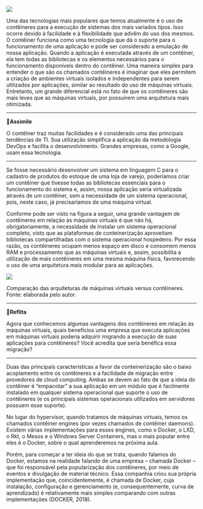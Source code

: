 [![](https://ampli-images.s3.amazonaws.com/production/7d728723-03c6-4972-8aa9-5eec68983f5f/original)](https://ampli-images.s3.amazonaws.com/production/7d728723-03c6-4972-8aa9-5eec68983f5f/original)

Uma das tecnologias mais populares que temos atualmente é o uso de contêineres para a execução de sistemas dos mais variados tipos. Isso ocorre devido à facilidade e à flexibilidade que advêm do uso dos mesmos. O contêiner funciona como uma tecnologia que dá o suporte para o funcionamento de uma aplicação e pode ser considerado a emulação de nossa aplicação. Quando a aplicação é executada através de um contêiner, ela tem todas as bibliotecas e os elementos necessários para o funcionamento disponíveis dentro do contêiner. Uma maneira simples para entender o que são os chamados contêineres é imaginar que eles permitem a criação de ambientes virtuais isolados e independentes para serem utilizados por aplicações, similar ao resultado do uso de máquinas virtuais. Entretanto, um grande diferencial está no fato de que os contêineres são mais leves que as máquinas virtuais, por possuírem uma arquitetura mais otimizada.

______

**🔁Assimile**

O contêiner traz muitas facilidades e é considerado uma das principais tendências de TI. Sua utilização simplifica a aplicação da metodologia DevOps e facilita o desenvolvimento. Grandes empresas, como a Google, usam essa tecnologia.

______

Se fosse necessário desenvolver um sistema em linguagem C para o cadastro de produtos do estoque de uma loja de varejo, poderíamos criar um contêiner que tivesse todas as bibliotecas essenciais para o funcionamento do sistema e, assim, nossa aplicação seria virtualizada através de um contêiner, sem a necessidade de um sistema operacional, pois, neste caso, já precisaríamos de uma máquina virtual.

Conforme pode ser visto na figura a seguir, uma grande vantagem de contêineres em relação às máquinas virtuais é que não há, obrigatoriamente, a necessidade de instalar um sistema operacional completo, visto que as plataformas de conteinerização aproveitam bibliotecas compartilhadas com o sistema operacional hospedeiro. Por essa razão, os contêineres ocupam menos espaço em disco e consomem menos RAM e processamento que as máquinas virtuais e, assim, possibilita a utilização de mais contêineres em uma mesma máquina física, favorecendo o uso de uma arquitetura mais modular para as aplicações.

[![](https://ampli-images.s3.amazonaws.com/production/fce314ca-e030-4bfc-8d5f-c80be0b26d3a/original)](https://ampli-images.s3.amazonaws.com/production/fce314ca-e030-4bfc-8d5f-c80be0b26d3a/original)

Comparação das arquiteturas de máquinas virtuais versus contêineres. Fonte: elaborada pelo autor.

______

**💭Reflita**

Agora que conhecemos algumas vantagens dos contêineres em relação às máquinas virtuais, quais benefícios uma empresa que executa aplicações em máquinas virtuais poderia adquirir migrando a execução de suas aplicações para contêineres? Você acredita que seria benéfica essa migração?

______

Duas das principais características a favor da conteinerização são o baixo acoplamento entre os contêineres e a facilidade de migração entre provedores de cloud computing. Ambas se devem ao fato de que a ideia do contêiner é “empacotar” a sua aplicação em um módulo que é facilmente instalado em qualquer sistema operacional que suporte o uso de contêineres (e os principais sistemas operacionais utilizados em servidores possuem esse suporte).

No lugar do hypervisor, quando tratamos de máquinas virtuais, temos os chamados contêiner engines (por vezes chamados de contêiner daemons). Existem várias implementações para esses engines, como o Docker, o LXD, o Rkt, o Mesos e o Windows Server Containers, mas o mais popular entre eles é o Docker, sobre o qual aprenderemos na próxima aula.

Porém, para começar a ter ideia do que se trata, quando falamos do Docker, estamos na realidade falando de uma empresa – chamada Docker – que foi responsável pela popularização dos contêineres, por meio de eventos e divulgação de material técnico. Essa companhia criou sua própria implementação que, coincidentemente, é chamada de Docker, cuja instalação, configuração e gerenciamento (e, consequentemente, curva de aprendizado) é relativamente mais simples comparando com outras implementações (DOCKER, 2018).
